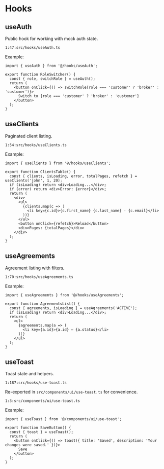 # Hooks

## useAuth

Public hook for working with mock auth state.

```startLine:endLine:filepath
1:47:src/hooks/useAuth.ts
```

Example:

```tsx
import { useAuth } from '@/hooks/useAuth';

export function RoleSwitcher() {
  const { role, switchRole } = useAuth();
  return (
    <button onClick={() => switchRole(role === 'customer' ? 'broker' : 'customer')}>
      Switch to {role === 'customer' ? 'broker' : 'customer'}
    </button>
  );
}
```

## useClients

Paginated client listing.

```startLine:endLine:filepath
1:54:src/hooks/useClients.ts
```

Example:

```tsx
import { useClients } from '@/hooks/useClients';

export function ClientsTable() {
  const { clients, isLoading, error, totalPages, refetch } = useClients('john', 1, 20);
  if (isLoading) return <div>Loading...</div>;
  if (error) return <div>Error: {error}</div>;
  return (
    <div>
      <ul>
        {clients.map(c => (
          <li key={c.id}>{c.first_name} {c.last_name} - {c.email}</li>
        ))}
      </ul>
      <button onClick={refetch}>Reload</button>
      <div>Pages: {totalPages}</div>
    </div>
  );
}
```

## useAgreements

Agreement listing with filters.

```startLine:endLine:filepath
1:70:src/hooks/useAgreements.ts
```

Example:

```tsx
import { useAgreements } from '@/hooks/useAgreements';

export function AgreementsList() {
  const { agreements, isLoading } = useAgreements('ACTIVE');
  if (isLoading) return <div>Loading...</div>;
  return (
    <ul>
      {agreements.map(a => (
        <li key={a.id}>{a.id} — {a.status}</li>
      ))}
    </ul>
  );
}
```

## useToast

Toast state and helpers.

```startLine:endLine:filepath
1:187:src/hooks/use-toast.ts
```

Re-exported in `src/components/ui/use-toast.ts` for convenience.

```startLine:endLine:filepath
1:3:src/components/ui/use-toast.ts
```

Example:

```tsx
import { useToast } from '@/components/ui/use-toast';

export function SaveButton() {
  const { toast } = useToast();
  return (
    <button onClick={() => toast({ title: 'Saved', description: 'Your changes were saved.' })}>
      Save
    </button>
  );
}
```
